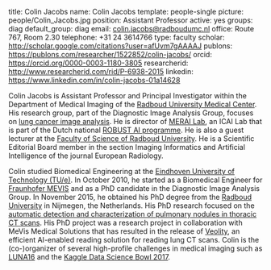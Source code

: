title: Colin Jacobs
name: Colin Jacobs
template: people-single
picture: people/Colin_Jacobs.jpg
position: Assistant Professor
active: yes
groups: diag
default_group: diag
email: colin.jacobs@radboudumc.nl
office: Route 767, Room 2.30
telephone: +31 24 3614766
type: faculty
scholar: http://scholar.google.com/citations?user=afUvm7gAAAAJ
publons: https://publons.com/researcher/1522852/colin-jacobs/
orcid: https://orcid.org/0000-0003-1180-3805
researcherid: http://www.researcherid.com/rid/P-6938-2015
linkedin: https://www.linkedin.com/in/colin-jacobs-01a14628

Colin Jacobs is Assistant Professor and Principal Investigator within the Department of Medical Imaging of the [Radboud University Medical Center](https://www.radboudumc.nl). His research group, part of the Diagnostic Image Analysis Group, focuses on [lung cancer image analysis](/research/lung-cancer-image-analysis/). He is director of [MERAI Lab](https://www.diagnijmegen.nl/projects/merai/), an ICAI Lab that is part of the Dutch national [ROBUST AI programme](https://icai.ai/ltp-robust/). He is also a guest lecturer at the [Faculty of Science of Radboud University](https://www.ru.nl/en/about-us/organisation/faculties/science). He is a Scientific Editorial Board member in the section Imaging Informatics and Artificial Intelligence of the journal European Radiology.

Colin studied Biomedical Engineering at the [Eindhoven University of Technology (TU/e)](http://www.tue.nl). In October 2010, he started as a Biomedical Engineer for [Fraunhofer MEVIS](http://www.mevis.fraunhofer.de/) and as a PhD candidate in the Diagnostic Image Analysis Group. In November 2015, he obtained his PhD degree from the [Radboud University](https://www.ru.nl/) in Nijmegen, the Netherlands. His PhD research focused on the [automatic detection and characterization of pulmonary nodules in thoracic CT scans](/publications/Jaco15b/). His PhD project was a research project in collaboration with MeVis Medical Solutions that has resulted in the release of [Veolity](http://www.veolity.com), an efficient AI-enabled reading solution for reading lung CT scans. Colin is the (co-)organizer of several high-profile challenges in medical imaging such as [LUNA16](https://luna16.grand-challenge.org/) and the [Kaggle Data Science Bowl 2017](https://www.kaggle.com/c/data-science-bowl-2017).
